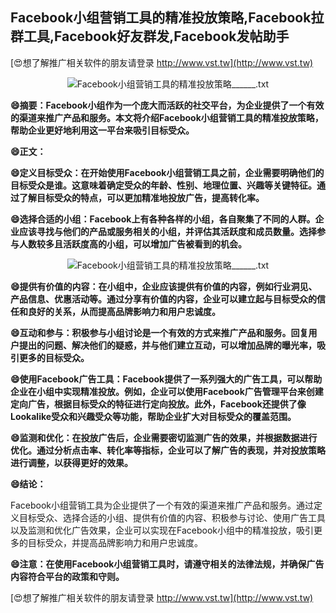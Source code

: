 ## **Facebook小组营销工具的精准投放策略,Facebook拉群工具,Facebook好友群发,Facebook发帖助手**

[😍想了解推广相关软件的朋友请登录 http://www.vst.tw](http://www.vst.tw)

 <center><img src="https://vst.tw/MP4/tuiguang/png/2.png" alt="Facebook小组营销工具的精准投放策略______.txt"></center>

**😄摘要：Facebook小组作为一个庞大而活跃的社交平台，为企业提供了一个有效的渠道来推广产品和服务。本文将介绍Facebook小组营销工具的精准投放策略，帮助企业更好地利用这一平台来吸引目标受众。**

**😄正文：**

**😄定义目标受众：在开始使用Facebook小组营销工具之前，企业需要明确他们的目标受众是谁。这意味着确定受众的年龄、性别、地理位置、兴趣等关键特征。通过了解目标受众的特点，可以更加精准地投放广告，提高转化率。**

**😄选择合适的小组：Facebook上有各种各样的小组，各自聚集了不同的人群。企业应该寻找与他们的产品或服务相关的小组，并评估其活跃度和成员数量。选择参与人数较多且活跃度高的小组，可以增加广告被看到的机会。**

 <center><img src="https://vst.tw/MP4/tuiguang/png/3.png" alt="Facebook小组营销工具的精准投放策略______.txt"></center>

**😄提供有价值的内容：在小组中，企业应该提供有价值的内容，例如行业洞见、产品信息、优惠活动等。通过分享有价值的内容，企业可以建立起与目标受众的信任和良好的关系，从而提高品牌影响力和用户忠诚度。**

**😄互动和参与：积极参与小组讨论是一个有效的方式来推广产品和服务。回复用户提出的问题、解决他们的疑惑，并与他们建立互动，可以增加品牌的曝光率，吸引更多的目标受众。**

**😄使用Facebook广告工具：Facebook提供了一系列强大的广告工具，可以帮助企业在小组中实现精准投放。例如，企业可以使用Facebook广告管理平台来创建定向广告，根据目标受众的特征进行定向投放。此外，Facebook还提供了像Lookalike受众和兴趣受众等功能，帮助企业扩大对目标受众的覆盖范围。**

**😄监测和优化：在投放广告后，企业需要密切监测广告的效果，并根据数据进行优化。通过分析点击率、转化率等指标，企业可以了解广告的表现，并对投放策略进行调整，以获得更好的效果。**

**😄结论：**

Facebook小组营销工具为企业提供了一个有效的渠道来推广产品和服务。通过定义目标受众、选择合适的小组、提供有价值的内容、积极参与讨论、使用广告工具以及监测和优化广告效果，企业可以实现在Facebook小组中的精准投放，吸引更多的目标受众，并提高品牌影响力和用户忠诚度。

**😄注意：在使用Facebook小组营销工具时，请遵守相关的法律法规，并确保广告内容符合平台的政策和守则。**

[😍想了解推广相关软件的朋友请登录 http://www.vst.tw](http://www.vst.tw)




